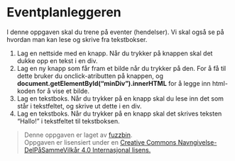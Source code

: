 Eventplanleggeren
=================

I denne oppgaven skal du trene på eventer (hendelser). Vi skal også se på hvordan man kan lese og skrive fra tekstbokser.

1. Lag en nettside med en knapp. Når du trykker på knappen skal det dukke opp en tekst i en div.
2. Lag en ny knapp som får fram et bilde når du trykker på den. For å få til dette bruker du onclick-atributten på knappen, og **document.getElementById(“minDiv”).innerHTML** for å legge inn html-koden for å vise et bilde.
3. Lag en tekstboks. Når du trykker på en knapp skal du lese inn det som står i tekstfeltet, og skrive ut dette i en div.
4. Lag en tekstboks. Når du trykker på en knapp skal det skrives teksten “Hallo!” i tekstfeltet til tekstboksen.

>Denne oppgaven er laget av [fuzzbin](https://github.com/fuzzbin).  
>Oppgaven er lisensiert under en
>[Creative Commons Navngivelse-DelPåSammeVilkår 4.0 Internasjonal lisens.
](http://creativecommons.org/licenses/by-sa/4.0/)